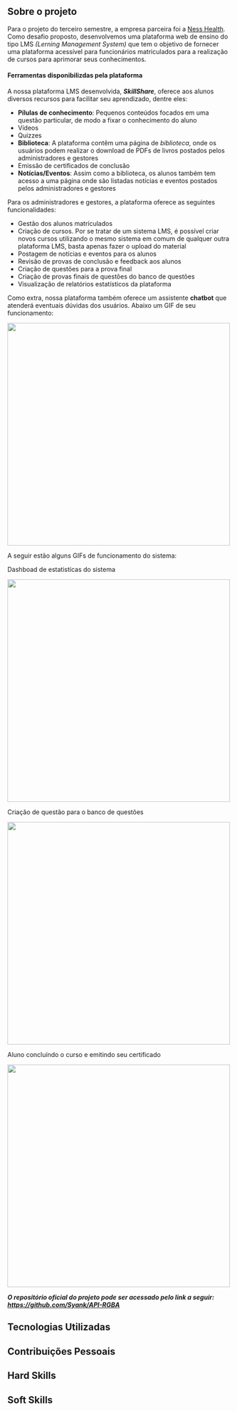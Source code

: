 ## Sobre o projeto
Para o projeto do terceiro semestre, a empresa parceira foi a [Ness Health](https://www.ness.com.br/).
Como desafio proposto, desenvolvemos uma plataforma web de ensino do tipo LMS *(Lerning Management System)* que tem o objetivo de fornecer uma plataforma acessível para funcionários matriculados para a realização de cursos para aprimorar seus conhecimentos.

#### Ferramentas disponibilizdas pela plataforma
A nossa plataforma LMS desenvolvida, ***SkillShare***, oferece aos alunos diversos recursos para facilitar seu aprendizado, dentre eles:
- **Pílulas de conhecimento**: Pequenos conteúdos focados em uma questão particular, de modo a fixar o conhecimento do aluno
- Vídeos
- Quizzes
- **Biblioteca**: A plataforma contêm uma página de *biblioteca*, onde os usuários podem realizar o download de PDFs de livros postados pelos administradores e gestores
- Emissão de certificados de conclusão
- **Notícias/Eventos**: Assim como a biblioteca, os alunos também tem acesso a uma página onde são listadas notícias e eventos postados pelos administradores e gestores

Para os administradores e gestores, a plataforma oferece as seguintes funcionalidades:
- Gestão dos alunos matrículados
- Criação de cursos. Por se tratar de um sistema LMS, é possível criar novos cursos utilizando o mesmo sistema em comum de qualquer outra plataforma LMS, basta apenas fazer o upload do material
- Postagem de notícias e eventos para os alunos
- Revisão de provas de conclusão e feedback aos alunos
- Criação de questões para a prova final
- Criação de provas finais de questões do banco de questões
- Visualização de relatórios estatísticos da plataforma

Como extra, nossa plataforma também oferece um assistente **chatbot** que atenderá eventuais dúvidas dos usuários. Abaixo um GIF de seu funcionamento:

<img src="https://github.com/giovannialves01/API-RGBA/blob/SPRINT-2/doc/Sprint%202/Gifs/chatbot%20e%20home.gif" width="500"/>

A seguir estão alguns GIFs de funcionamento do sistema:

Dashboad de estatistícas do sistema

<img src="https://github.com/giovannialves01/API-RGBA/blob/SPRINT-4/doc/Sprint%204/GIFs/dashboard.gif" width="500"/>

Criação de questão para o banco de questões

<img src="https://github.com/giovannialves01/API-RGBA/blob/SPRINT-4/doc/Sprint%204/GIFs/criar%20questao%20e%20gerir%20usuarios.gif" width="500"/>

Aluno concluíndo o curso e emitindo seu certificado

<img src="https://github.com/giovannialves01/API-RGBA/blob/SPRINT-4/doc/Sprint%204/GIFs/realiza%C3%A7%C3%A3o%20curso.gif" width="500"/>

***O repositório oficial do projeto pode ser acessado pelo link a seguir: https://github.com/Syank/API-RGBA***


## Tecnologias Utilizadas


## Contribuições Pessoais


## Hard Skills


## Soft Skills
